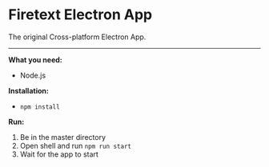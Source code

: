 Firetext Electron App
================
The original Cross-platform Electron App.

__________________________________________________________
**What you need:**
- Node.js

**Installation:**
- ```npm install```

**Run:**

1. Be in the master directory
2. Open shell and run ```npm run start```
3. Wait for the app to start